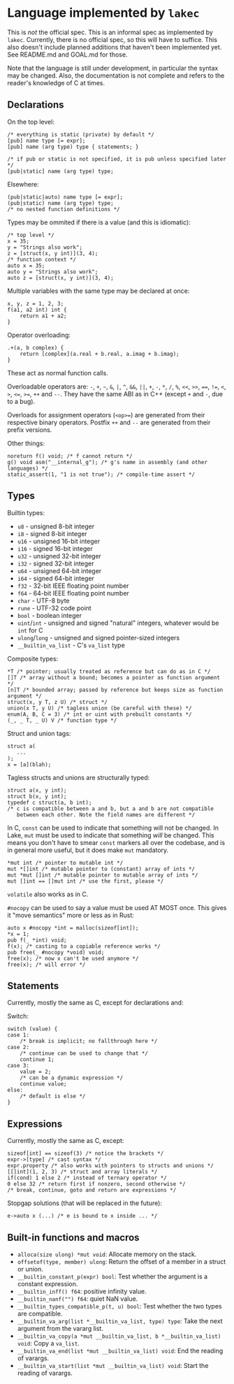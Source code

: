 # Language implemented by `lakec`

This is *not* the official spec. This is an informal spec as implemented
by `lakec`. Currently, there is no official spec, so this will have to
suffice. This also doesn't include planned additions that haven't been
implemented yet. See README.md and GOAL.md for those.

Note that the language is still under development, in particular the
syntax may be changed. Also, the documentation is not complete and refers
to the reader's knowledge of C at times.

## Declarations

On the top level:

    /* everything is static (private) by default */
    [pub] name type [= expr];
    [pub] name (arg type) type { statements; }

    /* if pub or static is not specified, it is pub unless specified later */
    [pub|static] name (arg type) type;

Elsewhere:

    (pub|static|auto) name type [= expr];
    (pub|static) name (arg type) type;
    /* no nested function definitions */

Types may be ommited if there is a value (and this is idiomatic):

    /* top level */
    x = 35;
    y = "Strings also work";
    z = [struct(x, y int)](3, 4);
    /* function context */
    auto x = 35;
    auto y = "Strings also work";
    auto z = [struct(x, y int)](3, 4);

Multiple variables with the same type may be declared at once:

    x, y, z = 1, 2, 3;
    f(a1, a2 int) int {
        return a1 + a2;
    }

Operator overloading:

    .+(a, b complex) {
        return [complex](a.real + b.real, a.imag + b.imag);
    }

These act as normal function calls.

Overloadable operators are: `-`, `+`, `~`, `&`, `|`, `^`, `&&`, `||`, `+`, `-`,
`*`, `/`, `%`, `<<`, `>>`, `==`, `!=`, `<`, `>`, `<=`, `>=`, `++` and `--`.
They have the same ABI as in C++ (except `+` and `-`, due to a bug).

Overloads for assignment operators (`<op>=`) are generated from their
respective binary operators. Postfix `++` and `--` are generated from
their prefix versions.

Other things:

    noreturn f() void; /* f cannot return */
    g() void asm("__internal_g"); /* g's name in assembly (and other languages) */
    static_assert(1, "1 is not true"); /* compile-time assert */

## Types

Builtin types:

- `u8` - unsigned 8-bit integer
- `i8` - signed 8-bit integer
- `u16` - unsigned 16-bit integer
- `i16` - signed 16-bit integer
- `u32` - unsigned 32-bit integer
- `i32` - signed 32-bit integer
- `u64` - unsigned 64-bit integer
- `i64` - signed 64-bit integer
- `f32` - 32-bit IEEE floating point number
- `f64` - 64-bit IEEE floating point number
- `char` - UTF-8 byte
- `rune` - UTF-32 code point
- `bool` - boolean integer
- `uint`/`int` - unsigned and signed "natural" integers, whatever would
  be `int` for C
- `ulong`/`long` - unsigned and signed pointer-sized integers
- `__builtin_va_list` - C's `va_list` type

Composite types:

    *T /* pointer; usually treated as reference but can do as in C */
    []T /* array without a bound; becomes a pointer as function argument */
    [n]T /* bounded array; passed by reference but keeps size as function argument */
    struct(x, y T, z U) /* struct */
    union(x T, y U) /* tagless union (be careful with these) */
    enum(A, B, C = 3) /* int or uint with prebuilt constants */
    (_, _ T, _ U) V /* function type */

Struct and union tags:

    struct a(
       ...
    );
    x = [a](blah);

Tagless structs and unions are structurally typed:

    struct a(x, y int);
    struct b(x, y int);
    typedef c struct(a, b int);
    /* c is compatible between a and b, but a and b are not compatible
       between each other. Note the field names are different */

In C, `const` can be used to indicate that something will not be changed.
In Lake, `mut` must be used to indicate that something *will* be changed.
This means you don't have to smear `const` markers all over the codebase,
and is in general more useful, but it does make `mut` mandatory.

    *mut int /* pointer to mutable int */
    mut *[]int /* mutable pointer to (constant) array of ints */
    mut *mut []int /* mutable pointer to mutable array of ints */
    mut []int == []mut int /* use the first, please */

`volatile` also works as in C.

`#nocopy` can be used to say a value must be used AT MOST once.
This gives it "move semantics" more or less as in Rust:

    auto x #nocopy *int = malloc(sizeof[int]);
    *x = 1;
    pub f(_ *int) void;
    f(x); /* casting to a copiable reference works */
    pub free(_ #nocopy *void) void;
    free(x); /* now x can't be used anymore */
    free(x); /* will error */

## Statements

Currently, mostly the same as C, except for declarations and:

Switch:

    switch (value) {
    case 1:
        /* break is implicit; no fallthrough here */
    case 2:
        /* continue can be used to change that */
        continue 1;
    case 3:
        value = 2;
        /* can be a dynamic expression */
        continue value;
    else:
        /* default is else */
    }

## Expressions

Currently, mostly the same as C, except:

    sizeof[int] == sizeof(3) /* notice the brackets */
    expr->[type] /* cast syntax */
    expr.property /* also works with pointers to structs and unions */
    [[]int](1, 2, 3) /* struct and array literals */
    if(cond) 1 else 2 /* instead of ternary operator */
    0 else 32 /* return first if nonzero, second otherwise */
    /* break, continue, goto and return are expressions */

Stopgap solutions (that will be replaced in the future):

    e->auto x (...) /* e is bound to x inside ... */

## Built-in functions and macros

- `alloca(size ulong) *mut void`: Allocate memory on the stack.
- `offsetof(type, member) ulong`: Return the offset of a member in a
  struct or union.
- `__builtin_constant_p(expr) bool`: Test whether the argument is a
  constant expression.
- `__builtin_inff() f64`: positive infinity value.
- `__builtin_nanf("") f64`: quiet NaN value.
- `__builtin_types_compatible_p(t, u) bool`: Test whether the two types
  are compatible.
- `__builtin_va_arg(list *__builtin_va_list, type) type`: Take the next
  argument from the vararg list.
- `__builtin_va_copy(a *mut __builtin_va_list, b *__builtin_va_list) void`:
  Copy a `va_list`.
- `__builtin_va_end(list *mut __builtin_va_list) void`: End the reading of
  varargs.
- `__builtin_va_start(list *mut __builtin_va_list) void`: Start the reading
  of varargs.

